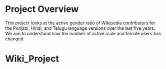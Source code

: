 # Project Overview
This project looks at the active gender ratio of Wikipedia contributors for the Punjabi, Hindi, and Telugu language versions over the last five years. We aim to understand how the number of active male and female users has changed. 
# Wiki_Project
